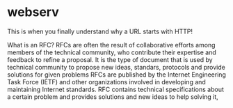 # webserv
This is when you finally understand why a URL starts with HTTP!


What is an RFC?
RFCs are often the result of collaborative efforts among members of the technical community, who contribute their expertise and feedback to refine a proposal. It is the type of document that is used by technical community to propose new ideas, standars, protocols and provide solutions for given problems RFCs are published by the Internet Engineering Task Force (IETF) and other organizations involved in developing and maintaining Internet standards.
RFC contains technical specifications about a certain problem and provides solutions and new ideas to help solving it, 
